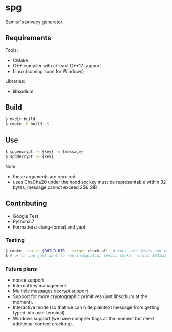 # spg

Samiur's privacy generator.

## Requirements

Tools:

* CMake
* C++ compiler with at least C++17 support
* Linux (coming soon for Windows)

Libraries:

* libsodium

## Build

```bash
$ mkdir build
$ cmake -B build -S .
```

## Use

```bash
$ spgencrypt -k {key} -m {message}
$ spgdecrypt -k {key}
```
Note:

* these arguments are required
* uses ChaCha20 under the hood so: key must be representable within 32 bytes, message cannot exceed 256 GiB

## Contributing

* Google Test
* Python3.7
* Formatters: clang-format and yapf

### Testing

```bash
$ cmake --build $BUILD_DIR --target check-all  # runs unit tests and integration tests
$ # or if you just want to run integration tests: cmake --build $BUILD_DIR --target integration_test
```

### Future plans

* nonce support
* Internal key management
* Multiple messages decrypt support
* Support for more cryptographic primitives (just libsodium at the moment).
* Interactive mode (so that we can hide plaintext message from getting typed into user terminal).
* Windows support (we have compiler flags at the moment but need additional context cracking).
